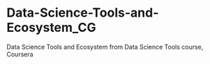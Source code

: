 # Data-Science-Tools-and-Ecosystem_CG
Data Science Tools and Ecosystem from Data Science Tools course, Coursera 
